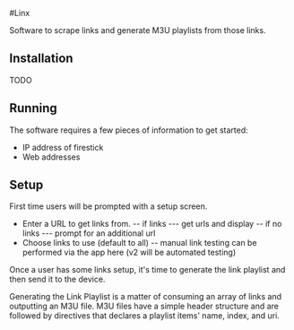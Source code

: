 #Linx

Software to scrape links and generate M3U playlists from those links.

## Installation

TODO

## Running

The software requires a few pieces of information to get started:

* IP address of firestick
* Web addresses

## Setup

First time users will be prompted with a setup screen. 

- Enter a URL to get links from.
-- if links
--- get urls and display
-- if no links
--- prompt for an additional url
- Choose links to use (default to all)
-- manual link testing can be performed via the app here (v2 will be automated testing)

Once a user has some links setup, it's time to generate the link playlist and then send it to the device.

Generating the Link Playlist is a matter of consuming an array of links and outputting an M3U file.
M3U files have a simple header structure and are followed by directives that declares a playlist items' name, index, and uri.

